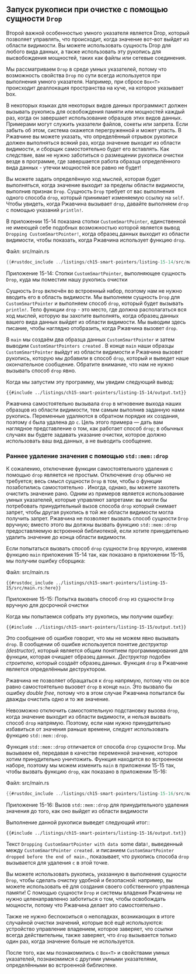 ## Запуск рукописи при очистке с помощью сущности `Drop`

Второй важной особенностью умного указателя является Drop, который позволяет управлять, что происходит, когда значение вот-вот выйдет из области видимости. Вы можете использовать сущность Drop для любого вида данных, а также использовать эту рукопись для высвобождения мощностей, таких как файлы или сетевые соединения.

Мы рассматриваем `Drop` в среде умных указателей, потому что возможность свойства `Drop` по сути всегда используется при выполнения умного указателя. Например, при сбросе `Box<T>` происходит деаллокация пространства на куче, на которое указывает box.

В некоторых языках для некоторых видов данных программист должен вызывать рукопись для освобождения памяти или мощностей каждый раз, когда он завершает использование образцов этих видов данных. Примерами могут служить указатели файлов, сокеты или запрета. Если забыть об этом, система окажется перегруженной и может упасть. В Ржавчине вы можете указать, что определённый отрывок рукописи должен выполняться всякий раз, когда значение выходит из области видимости, и сборщик самостоятельно будет его вставлять. Как следствие, вам не нужно заботиться о размещении рукописи очистки везде в программе, где завершается работа образца определённого вида данных - утечки мощностей все равно не будет!

Вы можете задать определённую ход мыслей, которая будет выполняться, когда значение выходит за пределы области видимости, выполнив признак `Drop`. Сущность `Drop` требует от вас выполнения одного способа `drop`, который принимает изменяемую ссылку на `self`. Чтобы увидеть, когда Ржавчина вызывает `drop`, давайте выполняем `drop` с помощью указаний `println!`.

В приложении 15-14 показана стопки `CustomSmartPointer`, единственной не имеющей себе подобных возможностью которой является вывод `Dropping CustomSmartPointer!`, когда образец данных выходит из области видимости, чтобы показать, когда Ржавчина использует функцию `drop`.

<span class="filename">Файл: src/main.rs</span>

```rust
{{#rustdoc_include ../listings/ch15-smart-pointers/listing-15-14/src/main.rs}}
```

<span class="caption">Приложение 15-14: Стопки <code>CustomSmartPointer</code>, выполняющее сущность <code>Drop</code>, куда мы поместим нашу рукопись очистки</span>

Сущность `Drop` включён во встроенный набор, поэтому нам не нужно вводить его в область видимости. Мы выполняем сущность `Drop` для `CustomSmartPointer` и выполняем способ `drop`, который будет вызывать `println!`. Тело функции `drop` - это место, где должна располагаться вся ход мыслей, которую вы захотите выполнять, когда образец данных вашего вида данных выйдет из области видимости. Мы выводим здесь писание,  чтобы наглядно отобразить, когда Ржавчина вызовет `drop`.

В `main` мы создаём два образца данных `CustomSmartPointer` и затем выводим `CustomSmartPointers created` . В конце `main` наши образцы `CustomSmartPointer` выйдут из области видимости и Ржавчина вызовет рукопись, которую мы добавили в способ `drop`, который и выведет наше окончательное сообщение. Обратите внимание, что нам не нужно вызывать способ `drop` явно.

Когда мы запустим эту программу, мы увидим следующий вывод:

```console
{{#include ../listings/ch15-smart-pointers/listing-15-14/output.txt}}
```

Ржавчина самостоятельно вызывала `drop` в мгновение выхода наших образцов из области видимости, тем самым выполнив заданную нами рукопись. Переменные удаляются в обратном порядке их создания, поэтому `d` была удалена до `c`. Цель этого примера — дать вам наглядное представление о том, как работает способ `drop`; в обычных случаях вы будете задавать указание очистки, которое должно использовать ваш вид данных, а не выводить сообщение.

### Раннее удаление значения с помощью `std::mem::drop`

К сожалению, отключение функции самостоятельного удаления с помощью `drop` является не простым. Отключение `drop` обычно не требуется; весь смысл сущности `Drop` в том, чтобы о функции позаботились самостоятельно . Иногда, однако, вы можете захотеть очистить значение рано. Одним из примеров является использование умных указателей, которые управляют запретами: вы могли бы потребовать принудительный вызов способа `drop` который снимает запрет, чтобы другая рукопись в той же области видимости могла получить запрет. Ржавчина не позволяет вызвать способ сущности `Drop` вручную; вместо этого вы должны вызвать функцию `std::mem::drop` предоставляемую встроенной библиотекой, если хотите принудительно удалить значение до конца области видимости.

Если попытаться вызвать способ `drop` сущности `Drop` вручную, изменяя функцию `main` приложения 15-14 так, как показано в приложении 15-15, мы получим ошибку сборщика:

<span class="filename">Файл: src/main.rs</span>

```rust,ignore,does_not_compile
{{#rustdoc_include ../listings/ch15-smart-pointers/listing-15-15/src/main.rs:here}}
```

<span class="caption">Приложение 15-15: Попытка вызвать способ <code>drop</code> из сущности <code>Drop</code> вручную для досрочной очистки</span>

Когда мы попытаемся собрать эту рукопись, мы получим ошибку:

```console
{{#include ../listings/ch15-smart-pointers/listing-15-15/output.txt}}
```

Это сообщение об ошибке говорит, что мы не можем явно вызывать `drop`. В сообщении об ошибке используется понятие *деструктор (destructor)*, который является общим понятием программирования для функции, которая очищает образец данных. *Деструктор* подобен *строителю*, который создаёт образец данных. Функция `drop` в Ржавчине является определённым деструктором.

Ржавчина не позволяет обращаться к `drop` напрямую, потому что он все равно самостоятельно вызовет `drop` в конце `main`. Это вызвало бы ошибку *double free*, потому что в этом случае Ржавчина попытался бы дважды очистить одно и то же значение.

Невозможно отключить самостоятельную подстановку вызова `drop`, когда значение выходит из области видимости, и нельзя вызвать способ `drop` напрямую. Поэтому, если нам нужно принудительно избавиться от значения раньше времени, следует использовать функцию `std::mem::drop`.

Функция `std::mem::drop` отличается от способа `drop` сущности `Drop`. Мы вызываем её, передавая в качестве переменной значение, которое хотим принудительно уничтожить. Функция находится во встроенном наборе, поэтому мы можем изменить `main` в приложении 15-15 так, чтобы вызвать функцию `drop`, как показано в приложении 15-16:

<span class="filename">Файл: src/main.rs</span>

```rust
{{#rustdoc_include ../listings/ch15-smart-pointers/listing-15-16/src/main.rs:here}}
```

<span class="caption">Приложение 15-16: Вызов <code>std::mem::drop</code> для принудительного удаления значения до того, как оно выйдет из области видимости</span>

Выполнение данной рукописи выведет следующий итог::

```console
{{#include ../listings/ch15-smart-pointers/listing-15-16/output.txt}}
```

Текст `Dropping CustomSmartPointer with data `some data`!`, выведенный между `CustomSmartPointer created.` и писанием `CustomSmartPointer dropped before the end of main.`, показывает, что рукопись способа `drop` вызывается для удаления `c` в этой точке.

Вы можете использовать рукопись, указанную в выполнения сущности `Drop`, чтобы сделать очистку удобной и безопасной: например, вы можете использовать её для создания своего собственного управленца памяти! С помощью сущности `Drop` и системы владения Ржавчины не нужно целенаправленно заботиться о том, чтобы освобождать мощности, потому что Ржавчина делает это самостоятельно .

Также не нужно беспокоиться о неполадках, возникающих в итоге случайной очистки значений, которые всё ещё используются: устройство управление владением, которое заверяет, что ссылки всегда действительны, также заверяет, что `drop` вызывается только один раз, когда значение больше не используется.

После того, как мы познакомились с `Box<T>` и свойствами умных указателей, познакомимся с другими умными указателями, определёнными во встроенной библиотеке.
